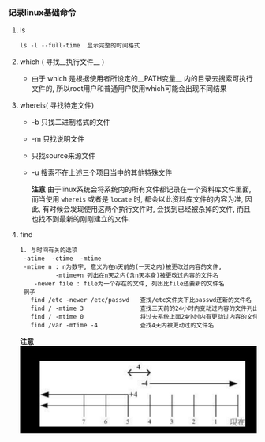 ### 记录linux基础命令

1. ls

   ```html
   ls -l --full-time  显示完整的时间格式
   ```

2. which ( 寻找__执行文件__ )

   * 由于 which 是根据使用者所设定的__PATH变量__ 内的目录去搜索可执行文件的, 所以root用户和普通用户使用which可能会出现不同结果

3. whereis( 寻找特定文件)

   * -b 只找二进制格式的文件

   * -m 只找说明文件

   * 只找source来源文件

   * -u 搜索不在上述三个项目当中的其他特殊文件

     __注意__ 由于linux系统会将系统内的所有文件都记录在一个资料库文件里面, 而当使用 `whereis`  或者是 `locate`  时, 都会以此资料库文件的内容为准, 因此, 有时候会发现使用这两个执行文件时, 会找到已经被杀掉的文件, 而且也找不到最新的刚刚建立的文件.

4. find

   ```html
   1. 与时间有关的选项
   	-atime  -ctime  -mtime
   	-mtime n : n为数字, 意义为在n天前的(一天之内)被更改过内容的文件,
   			 -mtime+n 列出在n天之内(含n天本身)被更改过内容的文件名
       -newer file : file为一个存在的文件, 列出比file还要新的文件名
   	例子
   	  find /etc -newer /etc/passwd   查找/etc文件夹下比passwd还新的文件名
   	  find / -mtime 3                查找三天前的24小时内变动过内容的文件列出
   	  find / -mtime 0                将过去系统上面24小时内有更动过内容的文件列出来
   	  find /var -mtime -4            查找4天内被更动过的文件名
   ```

   __注意__ ![IMG_20180311_005731](find+-.jpg)

   ​

   ​

   ​

   ​


